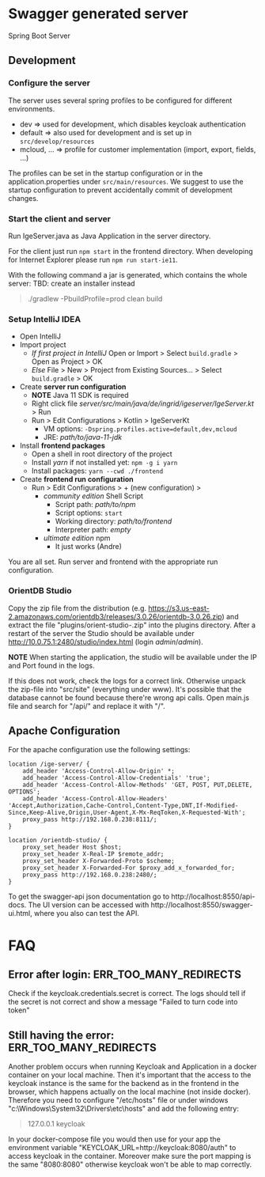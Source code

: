 # Swagger generated server

Spring Boot Server

## Development

### Configure the server

The server uses several spring profiles to be configured for different environments.

* dev => used for development, which disables keycloak authentication
* default => also used for development and is set up in `src/develop/resources`
* mcloud, ... => profile for customer implementation (import, export, fields, ...)

The profiles can be set in the startup configuration or in the application.properties under `src/main/resources`.
We suggest to use the startup configuration to prevent accidentally commit of development changes. 

### Start the client and server
Run IgeServer.java as Java Application in the server directory.

For the client just run `npm start` in the frontend directory. When developing for Internet Explorer please run `npm run start-ie11`.

With the following command a jar is generated, which contains the whole server: 
TBD: create an installer instead

> ./gradlew -PbuildProfile=prod clean build


### Setup IntelliJ IDEA
* Open IntelliJ
* Import project
  * *If first project in IntelliJ* Open or Import > Select `build.gradle` > Open as Project > OK
  * *Else* File > New > Project from Existing Sources... > Select `build.gradle` > OK
* Create **server run configuration**
  * **NOTE** Java 11 SDK is required
  * Right click file *server/src/main/java/de/ingrid/igeserver/IgeServer.kt* > Run
  * Run > Edit Configurations > Kotlin > IgeServerKt
    * VM options: `-Dspring.profiles.active=default,dev,mcloud` 
    * JRE: *path/to/java-11-jdk*
* Install **frontend packages** 
  * Open a shell in root directory of the project
  * Install *yarn* if not installed yet: `npm -g i yarn`
  * Install packages: `yarn --cwd ./frontend`
* Create **frontend run configuration**
  * Run > Edit Configurations > + (new configuration) > 
    * *community edition* Shell Script
      * Script path: *path/to/npm*
      * Script options: `start`
      * Working directory: *path/to/frontend*
      * Interpreter path: *empty*
    * *ultimate edition* npm
      * It just works (Andre)

 You are all set. Run server and frontend with the appropriate run configuration.


### OrientDB Studio

Copy the zip file from the distribution (e.g. https://s3.us-east-2.amazonaws.com/orientdb3/releases/3.0.26/orientdb-3.0.26.zip) and extract the file "plugins/orient-studio-<version>.zip" into the plugins directory.
After a restart of the server the Studio should be available under http://10.0.75.1:2480/studio/index.html (login *admin*/*admin*).

**NOTE** When starting the application, the studio will be available under the IP and Port found in the logs.

If this does not work, check the logs for a correct link. Otherwise unpack the zip-file into "src/site" (everything under www).
It's possible that the database cannot be found because there're wrong api calls. Open main.js file and search for "/api/" and replace it with "/".

## Apache Configuration
For the apache configuration use the following settings:

```
location /ige-server/ {
    add_header 'Access-Control-Allow-Origin' *;
    add_header 'Access-Control-Allow-Credentials' 'true';
    add_header 'Access-Control-Allow-Methods' 'GET, POST, PUT,DELETE, OPTIONS';
    add_header 'Access-Control-Allow-Headers' 'Accept,Authorization,Cache-Control,Content-Type,DNT,If-Modified-Since,Keep-Alive,Origin,User-Agent,X-Mx-ReqToken,X-Requested-With';
    proxy_pass http://192.168.0.238:8111/;
}

location /orientdb-studio/ {
    proxy_set_header Host $host;
    proxy_set_header X-Real-IP $remote_addr;
    proxy_set_header X-Forwarded-Proto $scheme;
    proxy_set_header X-Forwarded-For $proxy_add_x_forwarded_for;
    proxy_pass http://192.168.0.238:2480/;
}
```

To get the swagger-api json documentation go to http://localhost:8550/api-docs. The UI version can be accessed with http://localhost:8550/swagger-ui.html, where you also can test the API.

# FAQ

## Error after login: ERR_TOO_MANY_REDIRECTS

Check if the keycloak.credentials.secret is correct. The logs should tell if the secret is not correct and show a message "Failed to turn code into token"

## Still having the error: ERR_TOO_MANY_REDIRECTS

Another problem occurs when running Keycloak and Application in a docker container on your local machine. Then it's important that the access to the keycloak instance is the same for the backend as in the frontend in the browser, which happens actually on the local machine (not inside docker). Therefore you need to configure "/etc/hosts" file or under windows "c:\Windows\System32\Drivers\etc\hosts" and add the following entry:

> 127.0.0.1 keycloak

In your docker-compose file you would then use for your app the environment variable "KEYCLOAK_URL=http://keycloak:8080/auth" to access keycloak in the container. Moreover make sure the port mapping is the same "8080:8080" otherwise keycloak won't be able to map correctly. 
